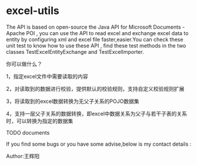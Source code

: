# excel-utils


The API is based on open-source the Java API for Microsoft Documents  - Apache POI , you can use the API to read excel and exchange excel data to entity by configuring xml and excel file faster,easier.You can check these unit test  to know how to use these API , find these test methods in the two classes TestExcelEntityExchange and TestExcelImporter.


你可以做什么？

1，指定excel文件中需要读取的内容

2，对读取到的数据进行校验，提供默认的校验规则，支持自定义校验规则扩展

3，将读取到的excel数据转换为无父子关系的POJO数据集

4，支持一层父子关系的数据转换，即excel中数据关系为父子与若干子表的关系时，可以转换为指定的数据集


TODO documents  


If you find some bugs or you have some advise,below is my contact details :

Author:王辉阳


